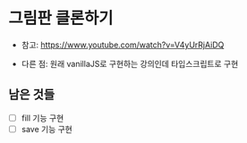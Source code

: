 # 그림판 클론하기

- 참고: https://www.youtube.com/watch?v=V4yUrRjAiDQ

- 다른 점: 원래 vanillaJS로 구현하는 강의인데 타입스크립트로 구현

## 남은 것들

- [ ] fill 기능 구현
- [ ] save 기능 구현
